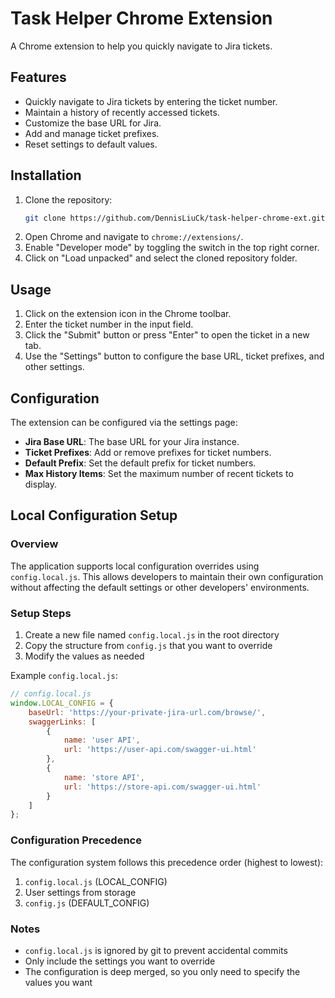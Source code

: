 # Task Helper Chrome Extension

A Chrome extension to help you quickly navigate to Jira tickets.

## Features

- Quickly navigate to Jira tickets by entering the ticket number.
- Maintain a history of recently accessed tickets.
- Customize the base URL for Jira.
- Add and manage ticket prefixes.
- Reset settings to default values.

## Installation

1. Clone the repository:
    ```sh
    git clone https://github.com/DennisLiuCk/task-helper-chrome-ext.git
    ```
2. Open Chrome and navigate to `chrome://extensions/`.
3. Enable "Developer mode" by toggling the switch in the top right corner.
4. Click on "Load unpacked" and select the cloned repository folder.

## Usage

1. Click on the extension icon in the Chrome toolbar.
2. Enter the ticket number in the input field.
3. Click the "Submit" button or press "Enter" to open the ticket in a new tab.
4. Use the "Settings" button to configure the base URL, ticket prefixes, and other settings.

## Configuration

The extension can be configured via the settings page:

- **Jira Base URL**: The base URL for your Jira instance.
- **Ticket Prefixes**: Add or remove prefixes for ticket numbers.
- **Default Prefix**: Set the default prefix for ticket numbers.
- **Max History Items**: Set the maximum number of recent tickets to display.

## Local Configuration Setup

### Overview
The application supports local configuration overrides using `config.local.js`. This allows developers to maintain their own configuration without affecting the default settings or other developers' environments.

### Setup Steps

1. Create a new file named `config.local.js` in the root directory
2. Copy the structure from `config.js` that you want to override
3. Modify the values as needed

Example `config.local.js`:

```javascript
// config.local.js
window.LOCAL_CONFIG = {
    baseUrl: 'https://your-private-jira-url.com/browse/',
    swaggerLinks: [
        {
            name: 'user API',
            url: 'https://user-api.com/swagger-ui.html'
        },
        {
            name: 'store API',
            url: 'https://store-api.com/swagger-ui.html'
        }
    ]
};
```

### Configuration Precedence
The configuration system follows this precedence order (highest to lowest):
1. `config.local.js` (LOCAL_CONFIG)
2. User settings from storage
3. `config.js` (DEFAULT_CONFIG)

### Notes
- `config.local.js` is ignored by git to prevent accidental commits
- Only include the settings you want to override
- The configuration is deep merged, so you only need to specify the values you want